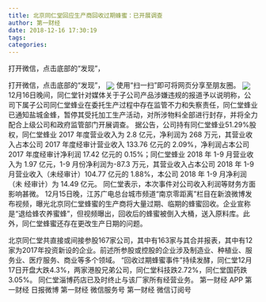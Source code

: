 ```yaml
---
title: 北京同仁堂回应生产商回收过期蜂蜜：已开展调查
author: 第一财经
date: 2018-12-16 17:30:19
tags: 
categories: 
---
```

打开微信，点击底部的“发现”，
<!-- more -->
打开微信，点击底部的“发现”，
<img align="center" border="0" src="https://imgcdn.yicai.com/uppics/images/2018/12/dd93c70d468265867c64a1f74f6f9089.jpg" />
使用“扫一扫”即可将网页分享至朋友圈。
<img align="center" border="0" src="https://imgcdn.yicai.com/uppics/images/2018/12/88f51022737f38eb4c4d73be8f3470dc.jpg" />
12月16日晚间，同仁堂针对媒体关于子公司产品涉嫌违规的报道予以说明称，公司下属子公司同仁堂蜂业在委托生产过程中存在监管不力和失察责任，同仁堂蜂业已通知盐城金蜂，暂停其受托加工生产活动，对所涉物料全部进行封存，并将全力配合上级公司和政府监管部门开展调查。
据公告，公司持有同仁堂蜂业51.29%股权，同仁堂蜂业 2017 年度营业收入为 2.8 亿元，净利润为 268 万元，其营业收 入占本公司 2017 年度经审计营业收入 133.76 亿元的 2.09%，净利润占本公司 2017 年度经审计净利润 17.42 亿元的 0.15%；同仁堂蜂业 2018 年 1-9 月营业收 入为 1.97 亿元，1-9 月份净利润为-87.3 万元，其营业收入占本公司 2018 年 1-9 月营业收入（未经审计）104.77 亿元的 1.88%，本公司 2018 年 1-9 月净利润（未 经审计）为 14.49 亿元。
同仁堂表示，本次事件对公司收入利润等财务方面影响甚微。
12月15日晚，江苏广电总台城市频道“南京零距离”栏目在新浪微博发布视频，曝光北京同仁堂蜂蜜的生产商将大量过期、临期的蜂蜜回收。企业宣称是“退给蜂农养蜜蜂”，但视频曝出，回收后的蜂蜜被倒入大桶，送入原料库。此外，同仁堂蜂蜜还存在更改生产日期的问题。
 
 
北京同仁堂共直接或间接参股167家公司，其中有163家与其合并报表，其中有12家为2017年投资新设的企业。前述所参股或控股的企业涉及制造业、种植业、服务业、医疗服务、商业等多个领域。
“回收过期蜂蜜事件”持续发酵，同仁堂12月17日开盘大跌4.3%，两家港股兄弟公司，同仁堂科技跌2.72%，同仁堂国药跌3.05%。
同仁堂淄博药店已及时终止与该厂家所有经营业务。
第一财经
APP
第一财经
日报微博
第一财经
微信服务号
第一财经
微信订阅号
